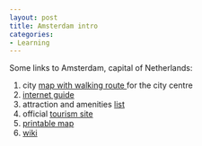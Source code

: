 ```yaml
---
layout: post
title: Amsterdam intro
categories:
- Learning
---
```



Some links to Amsterdam, capital of Netherlands:

1. city [map with walking route ](http://www.hotels-holland.com/amsterdam-info/adam-7mapcity.htm)for the city centre
2. [internet guide](http://homepages.cwi.nl/~steven/amsterdam.html)
3. attraction and amenities [list](http://www.easytobook.com/en/amsterdam/)
4. official [tourism site](http://www.amsterdamtourist.nl/)
5. [printable map](http://www.amsterdam.info/print/map/)
6. [wiki](http://en.wikipedia.org/wiki/Amsterdam)

